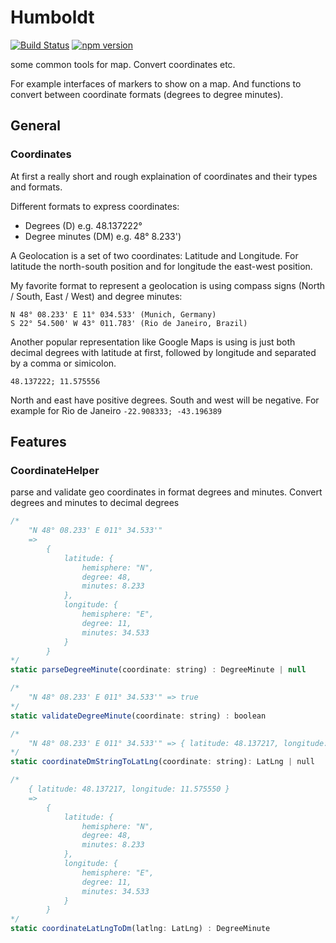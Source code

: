 # Humboldt

[![Build Status](https://travis-ci.org/SBejga/humboldt.svg?branch=master)](https://travis-ci.org/SBejga/humboldt) [![npm version](https://badge.fury.io/js/humboldt.svg)](https://badge.fury.io/js/humboldt)

some common tools for map. Convert coordinates etc.

For example interfaces of markers to show on a map. And functions to convert between coordinate formats (degrees to degree minutes).

## General

### Coordinates

At first a really short and rough explaination of coordinates and their types and formats.

Different formats to express coordinates:

- Degrees (D) e.g. 48.137222°
- Degree minutes (DM) e.g. 48° 8.233')

A Geolocation is a set of two coordinates: Latitude and Longitude.
For latitude the north-south position and for longitude the east-west position.

My favorite format to represent a geolocation is using compass signs (North / South, East / West) and degree minutes:

    N 48° 08.233' E 11° 034.533' (Munich, Germany)
    S 22° 54.500' W 43° 011.783' (Rio de Janeiro, Brazil)

Another popular representation like Google Maps is using is just both decimal degrees with latitude at first, followed by longitude and separated by a comma or simicolon.

    48.137222; 11.575556

North and east have positive degrees. South and west will be negative. For example for Rio de Janeiro `-22.908333; -43.196389`

## Features

### CoordinateHelper

parse and validate geo coordinates in format degrees and minutes.
Convert degrees and minutes to decimal degrees

```js
/*
    "N 48° 08.233' E 011° 34.533'" 
    =>
        {
            latitude: {
                hemisphere: "N",
                degree: 48, 
                minutes: 8.233
            },
            longitude: {
                hemisphere: "E",
                degree: 11, 
                minutes: 34.533
            }
        }
*/
static parseDegreeMinute(coordinate: string) : DegreeMinute | null

/*
    "N 48° 08.233' E 011° 34.533'" => true
*/
static validateDegreeMinute(coordinate: string) : boolean

/*
    "N 48° 08.233' E 011° 34.533'" => { latitude: 48.137217, longitude: 11.575550 } 
*/
static coordinateDmStringToLatLng(coordinate: string): LatLng | null

/*
    { latitude: 48.137217, longitude: 11.575550 } 
    =>
        {
            latitude: {
                hemisphere: "N",
                degree: 48, 
                minutes: 8.233
            },
            longitude: {
                hemisphere: "E",
                degree: 11, 
                minutes: 34.533
            }
        }
*/
static coordinateLatLngToDm(latlng: LatLng) : DegreeMinute
```